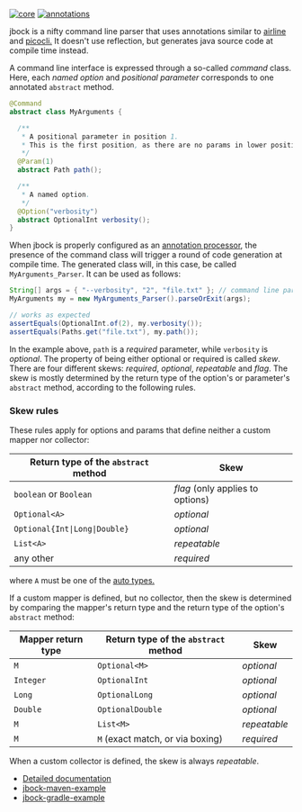 [![core](https://maven-badges.herokuapp.com/maven-central/com.github.h908714124/jbock/badge.svg?style=plastic&subject=jbock)](https://maven-badges.herokuapp.com/maven-central/com.github.h908714124/jbock)
[![annotations](https://maven-badges.herokuapp.com/maven-central/com.github.h908714124/jbock-annotations/badge.svg?color=red&style=plastic&subject=jbock-annotations)](https://maven-badges.herokuapp.com/maven-central/com.github.h908714124/jbock-annotations)

jbock is a nifty command line parser that uses annotations similar to
[airline](https://github.com/airlift/airline) and
[picocli.](https://github.com/remkop/picocli)
It doesn't use reflection, but generates java source code at compile time instead.

A command line interface is expressed through a so-called *command* class.
Here, each *named option* and *positional parameter* corresponds to one annotated `abstract` method.

````java
@Command
abstract class MyArguments {

  /**
   * A positional parameter in position 1.
   * This is the first position, as there are no params in lower positions.
   */
  @Param(1)
  abstract Path path();

  /**
   * A named option.
   */
  @Option("verbosity")
  abstract OptionalInt verbosity();
}
````

When jbock is properly configured as an
[annotation processor](https://stackoverflow.com/questions/2146104/what-is-annotation-processing-in-java), the presence of the command class
will trigger a round of code generation at compile time.
The generated class will, in this case, be called
`MyArguments_Parser`. It can be used as follows:

````java
String[] args = { "--verbosity", "2", "file.txt" }; // command line parameters
MyArguments my = new MyArguments_Parser().parseOrExit(args);

// works as expected
assertEquals(OptionalInt.of(2), my.verbosity());
assertEquals(Paths.get("file.txt"), my.path());
````

In the example above, `path` is a *required* parameter,
while `verbosity` is *optional*.
The property of being either optional or required is called *skew*.
There are four different skews:
*required*, *optional*, *repeatable* and *flag*.
The skew is mostly
determined by the return type of the option's or parameter's `abstract` method,
according to the following rules.

### Skew rules

These rules apply for options and params that
define neither a custom mapper nor collector:

Return type of the `abstract` method  | Skew
------------------------------------- | --------------------------------
`boolean` or `Boolean`                | *flag* (only applies to options)
`Optional<A>`                         | *optional*
<code>Optional{Int&#124;Long&#124;Double}</code> | *optional*
`List<A>`                             | *repeatable*
any other                             | *required*

where `A` must be one of the
[auto types.](https://github.com/h908714124/jbock-docgen/blob/master/src/main/java/com/example/hello/JbockAutoTypes.java)

If a custom mapper is defined, but no collector,
then the skew is determined by comparing the mapper's return type
and the return type of the option's `abstract` method:

Mapper return type      | Return type of the `abstract` method | Skew
----------------------- | ------------------------------------ | ------------
`M`                     | `Optional<M>`                        | *optional*
`Integer`               | `OptionalInt`                        | *optional*
`Long`                  | `OptionalLong`                       | *optional*
`Double`                | `OptionalDouble`                     | *optional*
`M`                     | `List<M>`                            | *repeatable*
`M`                     | `M` (exact match, or via boxing)     | *required*

When a custom collector is defined, the skew is always *repeatable*.

* [Detailed documentation](https://github.com/h908714124/jbock/blob/master/SPAGHETTI.md)
* [jbock-maven-example](https://github.com/h908714124/jbock-maven-example)
* [jbock-gradle-example](https://github.com/h908714124/jbock-gradle-example)
